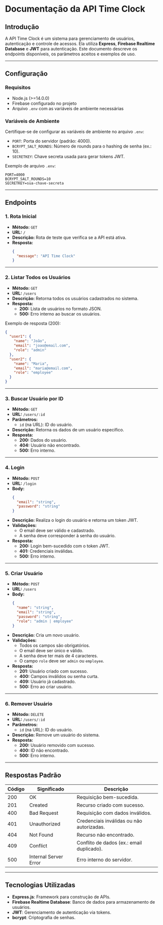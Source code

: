 
# Documentação da API Time Clock

## Introdução

A API Time Clock é um sistema para gerenciamento de usuários, autenticação e controle de acessos. Ela utiliza **Express**, **Firebase Realtime Database** e **JWT** para autenticação. Este documento descreve os endpoints disponíveis, os parâmetros aceitos e exemplos de uso.

---

## Configuração

### Requisitos

- Node.js (>=14.0.0)
- Firebase configurado no projeto
- Arquivo `.env` com as variáveis de ambiente necessárias

### Variáveis de Ambiente

Certifique-se de configurar as variáveis de ambiente no arquivo `.env`:

- `PORT`: Porta do servidor (padrão: 4000).
- `BCRYPT_SALT_ROUNDS`: Número de rounds para o hashing de senha (ex.: 10).
- `SECRETKEY`: Chave secreta usada para gerar tokens JWT.

Exemplo de arquivo `.env`:
```env
PORT=4000
BCRYPT_SALT_ROUNDS=10
SECRETKEY=sua-chave-secreta
```

---

## Endpoints

### 1. **Rota Inicial**
- **Método:** `GET`
- **URL:** `/`
- **Descrição:** Rota de teste que verifica se a API está ativa.
- **Resposta:**
  ```json
  {
    "message": "API Time Clock"
  }
  ```

---

### 2. **Listar Todos os Usuários**
- **Método:** `GET`
- **URL:** `/users`
- **Descrição:** Retorna todos os usuários cadastrados no sistema.
- **Resposta:**
  - **200:** Lista de usuários no formato JSON.
  - **500:** Erro interno ao buscar os usuários.

Exemplo de resposta (200):
```json
{
  "user1": {
    "name": "João",
    "email": "joao@email.com",
    "role": "admin"
  },
  "user2": {
    "name": "Maria",
    "email": "maria@email.com",
    "role": "employee"
  }
}
```

---

### 3. **Buscar Usuário por ID**
- **Método:** `GET`
- **URL:** `/users/:id`
- **Parâmetros:**
  - `id` (na URL): ID do usuário.
- **Descrição:** Retorna os dados de um usuário específico.
- **Resposta:**
  - **200:** Dados do usuário.
  - **404:** Usuário não encontrado.
  - **500:** Erro interno.

---

### 4. **Login**
- **Método:** `POST`
- **URL:** `/login`
- **Body:**
  ```json
  {
    "email": "string",
    "password": "string"
  }
  ```
- **Descrição:** Realiza o login do usuário e retorna um token JWT.
- **Validações:**
  - O email deve ser válido e cadastrado.
  - A senha deve corresponder à senha do usuário.
- **Resposta:**
  - **200:** Login bem-sucedido com o token JWT.
  - **401:** Credenciais inválidas.
  - **500:** Erro interno.

---

### 5. **Criar Usuário**
- **Método:** `POST`
- **URL:** `/users`
- **Body:**
  ```json
  {
    "name": "string",
    "email": "string",
    "password": "string",
    "role": "admin | employee"
  }
  ```
- **Descrição:** Cria um novo usuário.
- **Validações:**
  - Todos os campos são obrigatórios.
  - O email deve ser único e válido.
  - A senha deve ter mais de 4 caracteres.
  - O campo `role` deve ser `admin` ou `employee`.
- **Resposta:**
  - **201:** Usuário criado com sucesso.
  - **400:** Campos inválidos ou senha curta.
  - **409:** Usuário já cadastrado.
  - **500:** Erro ao criar usuário.

---

### 6. **Remover Usuário**
- **Método:** `DELETE`
- **URL:** `/users/:id`
- **Parâmetros:**
  - `id` (na URL): ID do usuário.
- **Descrição:** Remove um usuário do sistema.
- **Resposta:**
  - **200:** Usuário removido com sucesso.
  - **400:** ID não encontrado.
  - **500:** Erro interno.

---

## Respostas Padrão

| Código | Significado                 | Descrição                                   |
|--------|-----------------------------|---------------------------------------------|
| 200    | OK                          | Requisição bem-sucedida.                   |
| 201    | Created                     | Recurso criado com sucesso.                |
| 400    | Bad Request                 | Requisição com dados inválidos.            |
| 401    | Unauthorized                | Credenciais inválidas ou não autorizadas.  |
| 404    | Not Found                   | Recurso não encontrado.                    |
| 409    | Conflict                    | Conflito de dados (ex.: email duplicado).  |
| 500    | Internal Server Error       | Erro interno do servidor.                  |

---

## Tecnologias Utilizadas

- **Express.js**: Framework para construção de APIs.
- **Firebase Realtime Database**: Banco de dados para armazenamento de usuários.
- **JWT**: Gerenciamento de autenticação via tokens.
- **bcrypt**: Criptografia de senhas.
